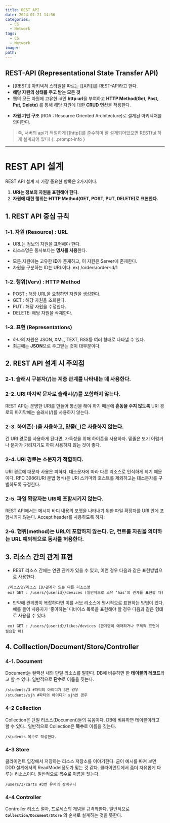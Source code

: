 ```yaml
---
title: REST API
date: 2024-01-21 14:56
categories:
  - CS
  - Network
tags:
  - CS
  - Network
image: 
path:
---
```

## REST-API (Representational State Transfer API)
+ [[REST]] 아키텍쳐 스타일을 따르는 [[API]]를 REST-API라고 한다.
+ **해당 자원의 상태를 주고 받는 모든 것**
+ 웹의 모든 자원에 고유한 id인 **http url**을 부여하고 **HTTP Method(Get, Post, Put, Delete)** 를 통해 해당 자원에 대한 **CRUD 연산**을 적용한다.
- **자원 기반 구조** (ROA : Resource Oriented Architecture)로 설계된 아키텍처를 의미한다.

> 즉, 서버의 api가 적절하게 [[http]]를 준수하며 잘 설계되어있으면 RESTful 하게 설계되어 있다!
{: .prompt-info }

---
# REST API 설계
REST API 설계 시 가장 중요한 항목은 2가지이다.

1. **URI는 정보의 자원을 표현해야 한다.**
2. **자원에 대한 행위는 HTTP Method(GET, POST, PUT, DELETE)로 표현한다.**

## 1. REST API 중심 규칙
### 1-1. 자원 (Resource) : URL
+ URL는 정보의 자원을 표현해야 한다. 
+ 리소스명은 동사보다는 **명사를 사용**한다.
- 모든 자원에는 고유한 **ID**가 존재하고, 이 자원은 Server에 존재한다.
- 자원을 구분하는 ID는 URL이다. ex) /orders/order-id/1

### 1-2. 행위(Verv) : HTTP Method
+ POST : 해당 URL을 요청하면 자원을 생성한다.
+ GET : 해당 자원을 조회한다.
+ PUT : 해당 자원을 수정한다.
+ DELETE: 해당 자원을 삭제한다.

### 1-3. 표현 (Representations)
- 하나의 자원은 JSON, XML, TEXT, RSS등 여러 형태로 나타낼 수 있다.
- 최근에는 **JSON**으로 주고받는 것이 대부분이다.

## 2. REST API 설계 시 주의점
### 2-1. 슬래시 구분자(/)는 계층 관계를 나타내는 데 사용한다.
### 2-2. URI 마지막 문자로 슬래시(/)를 포함하지 않는다.
REST API는 분명한 URI를 만들어 통신을 해야 하기 때문에 **혼동을 주지 않도록** URI 경로의 마지막에는 슬래시(/)를 사용하지 않는다.

### 2-3. 하이픈(-)을 사용하고, 밑줄(`_`)은 사용하지 않는다.
긴 URI 경로를 사용하게 된다면, 가독성을 위해 하이픈을 사용하자. 밑줄은 보기 어렵거나 문자가 가려지기도 하여 사용하지 않는 것이 좋다.

### 2-4. URI 경로는 소문자가 적합하다.
URI 경로에 대문자 사용은 피하자. 대소문자에 따라 다른 리소스로 인식하게 되기 때문이다. RFC 3986(URI 문법 형식)은 URI 스키마와 호스트를 제외하고는 대소문자를 구별하도록 규정한다.

### 2-5. 파일 확장자는 URI에 포함시키지 않는다.
REST API에서는 메시지 바디 내용의 포맷을 나타내기 위한 파일 확장자를 URI 안에 포함시키지 않는다. Accept header를 사용하도록 하자.

### 2-6. 행위(method)는 URL에 포함하지 않는다. 단, 컨트롤 자원을 의미하는 URL 예외적으로 동사를 허용한다.


## 3. 리소스 간의 관계 표현
+ REST 리소스 간에는 연관 관계가 있을 수 있고, 이런 경우 다음과 같은 표현방법으로 사용한다.

```
 /리소스명/리소스 ID/관계가 있는 다른 리소스명
 ex) GET : /users/{userid}/devices (일반적으로 소유 ‘has’의 관계를 표현할 때)
```

+ 만약에 관계명이 복잡하다면 이를 서브 리소스에 명시적으로 표현하는 방법이 있다. 예를 들어 사용자가 ‘좋아하는’ 디바이스 목록을 표현해야 할 경우 다음과 같은 형태로 사용될 수 있다.

```
 ex) GET : /users/{userid}/likes/devices (관계명이 애매하거나 구체적 표현이 필요할 때)
```

## 4. Colllection/Document/Store/Controller
### 4-1. Document
Document는 컬랙션 내의 단일 리소스를 말한다. DB에 비유하면 한 **테이블의 레코드**라고 할 수 있다. 일반적으로 **단수**로 이름을 짓는다.

```
/students/3 #파티의 아이디가 3인 경우
/students/sjh #파티의 아이디가 sjh인 경우
```

### 4-2 Collection
Collection은 단일 리소스(Document)들의 묶음이다. DB에 비유하면 테이블이라고 할 수 있다.. 일반적으로 Collection은 **복수**로 이름을 짓는다.

```
/students 복수로 작성한다.
```

### 4-3 Store
클라이언트 입장에서 저장하는 리소스 저장소를 이야기한다. 굳이 예시를 따져 보면 DDD 설계에서의 ReadModel정도가 맞는 것 같다. 클라이언트에서 좀더 자유롭게 다루는 리소스이다. 일반적으로 복수로 이름을 짓는다.

```
/users/3/carts #3번 유저의 장바구니
```

### 4-4 Controller
Controller 리소스 절차, 프로세스의 개념을 규격화한다. 일반적으로 **`Collection/Document/Store`** 의 순서로 설계하는 것을 뜻한다.
